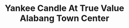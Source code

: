 ---
title: "Yankee Candle At True Value Alabang Town Center"
url: /muntinlupa/yankee-candle-at-true-value-alabang-town-center/
shop: department store
---